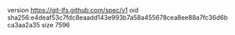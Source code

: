 version https://git-lfs.github.com/spec/v1
oid sha256:e4deaf53c7fdc8eaadd143e993b7a58a455678cea8ee88a7fc36d6bca3aa2a35
size 7596
